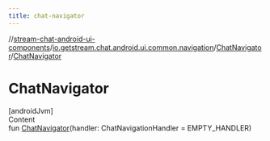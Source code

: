 ```yaml
---
title: chat-navigator
---
```

//[stream-chat-android-ui-components](../../../index.md)/[io.getstream.chat.android.ui.common.navigation](../index.md)/[ChatNavigator](index.md)/[ChatNavigator](ChatNavigator.md)



# ChatNavigator  
[androidJvm]  
Content  
fun [ChatNavigator](ChatNavigator.md)(handler: ChatNavigationHandler = EMPTY_HANDLER)  



